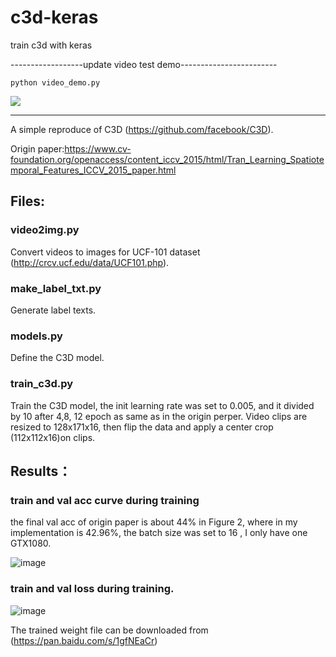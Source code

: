 # c3d-keras
train c3d with keras


------------------update video test demo------------------------

    python video_demo.py
    
![](https://github.com/TianzhongSong/C3D-keras/blob/master/videos/out.gif)

---------------------------------------------------------------
A simple reproduce of C3D (https://github.com/facebook/C3D).

Origin paper:https://www.cv-foundation.org/openaccess/content_iccv_2015/html/Tran_Learning_Spatiotemporal_Features_ICCV_2015_paper.html

## Files:

### video2img.py   

Convert videos to images for UCF-101 dataset (http://crcv.ucf.edu/data/UCF101.php).

### make_label_txt.py  

Generate label texts.

### models.py   

Define the C3D model.

### train_c3d.py   

Train the C3D model, the init learning rate was set to 0.005, and it divided by 10 after 4,8,
12 epoch as same as in the origin perper. Video clips are resized to 128x171x16, then flip the data and apply a center crop
(112x112x16)on clips.

## Results：

### train and val acc curve during training
the final val acc of origin paper is about 44% in Figure 2, where in my implementation is 42.96%, the batch size was set to 16 , I only have one GTX1080.

![image](https://github.com/TianzhongSong/c3d-keras/blob/master/results/model_accuracy.png)

### train and val loss during training.

![image](https://github.com/TianzhongSong/c3d-keras/blob/master/results/model_loss.png)

The trained weight file can be downloaded from (https://pan.baidu.com/s/1gfNEaCr)
